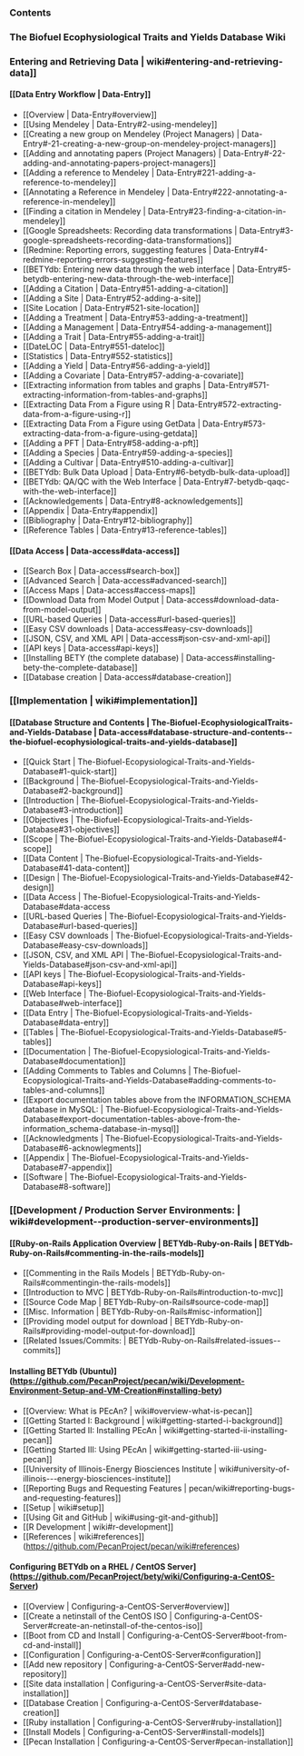 ### Contents


### The Biofuel Ecophysiological Traits and Yields Database Wiki


### Entering and Retrieving Data | wiki#entering-and-retrieving-data]]


#### [[Data Entry Workflow | Data-Entry]]

* [[Overview | Data-Entry#overview]]
* [[Using Mendeley | Data-Entry#2-using-mendeley]]
* [[Creating a new group on Mendeley (Project Managers) | Data-Entry#-21-creating-a-new-group-on-mendeley-project-managers]]
* [[Adding and annotating papers (Project Managers) | Data-Entry#-22-adding-and-annotating-papers-project-managers]]
* [[Adding a reference to Mendeley | Data-Entry#221-adding-a-reference-to-mendeley]]
* [[Annotating a Reference in Mendeley | Data-Entry#222-annotating-a-reference-in-mendeley]]
* [[Finding a citation in Mendeley | Data-Entry#23-finding-a-citation-in-mendeley]]
* [[Google Spreadsheets: Recording data transformations | Data-Entry#3-google-spreadsheets-recording-data-transformations]]
* [[Redmine: Reporting errors, suggesting features | Data-Entry#4-redmine-reporting-errors-suggesting-features]]
* [[BETYdb: Entering new data through the web interface | Data-Entry#5-betydb-entering-new-data-through-the-web-interface]]
* [[Adding a Citation | Data-Entry#51-adding-a-citation]]
* [[Adding a Site | Data-Entry#52-adding-a-site]]
* [[Site Location | Data-Entry#521-site-location]]
* [[Adding a Treatment | Data-Entry#53-adding-a-treatment]]
* [[Adding a Management | Data-Entry#54-adding-a-management]]
* [[Adding a Trait | Data-Entry#55-adding-a-trait]]
* [[DateLOC | Data-Entry#551-dateloc]]
* [[Statistics | Data-Entry#552-statistics]]
* [[Adding a Yield | Data-Entry#56-adding-a-yield]]
* [[Adding a Covariate | Data-Entry#57-adding-a-covariate]]
* [[Extracting information from tables and graphs | Data-Entry#571-extracting-information-from-tables-and-graphs]]
* [[Extracting Data From a Figure using R | Data-Entry#572-extracting-data-from-a-figure-using-r]]
* [[Extracting Data From a Figure using GetData | Data-Entry#573-extracting-data-from-a-figure-using-getdata]]
* [[Adding a PFT | Data-Entry#58-adding-a-pft]]
* [[Adding a Species | Data-Entry#59-adding-a-species]]
* [[Adding a Cultivar | Data-Entry#510-adding-a-cultivar]]
* [[BETYdb: Bulk Data Upload | Data-Entry#6-betydb-bulk-data-upload]]
* [[BETYdb: QA/QC with the Web Interface | Data-Entry#7-betydb-qaqc-with-the-web-interface]]
* [[Acknowledgements | Data-Entry#8-acknowledgements]]
* [[Appendix | Data-Entry#appendix]]
* [[Bibliography | Data-Entry#12-bibliography]]
* [[Reference Tables | Data-Entry#13-reference-tables]]



#### [[Data Access | Data-access#data-access]]

* [[Search Box | Data-access#search-box]]
* [[Advanced Search | Data-access#advanced-search]]
* [[Access Maps | Data-access#access-maps]]
* [[Download Data from Model Output | Data-access#download-data-from-model-output]]
* [[URL-based Queries | Data-access#url-based-queries]]
* [[Easy CSV downloads | Data-access#easy-csv-downloads]]
* [[JSON, CSV, and XML API | Data-access#json-csv-and-xml-api]]
* [[API keys | Data-access#api-keys]]
* [[Installing BETY (the complete database) | Data-access#installing-bety-the-complete-database]]
* [[Database creation | Data-access#database-creation]]



### [[Implementation | wiki#implementation]]



#### [[Database Structure and Contents | The-Biofuel-EcophysiologicalTraits-and-Yields-Database | Data-access#database-structure-and-contents--the-biofuel-ecophysiological-traits-and-yields-database]] 
 * [[Quick Start | The-Biofuel-Ecopysiological-Traits-and-Yields-Database#1-quick-start]]
* [[Background | The-Biofuel-Ecopysiological-Traits-and-Yields-Database#2-background]]
* [[Introduction | The-Biofuel-Ecopysiological-Traits-and-Yields-Database#3-introduction]]
* [[Objectives | The-Biofuel-Ecopysiological-Traits-and-Yields-Database#31-objectives]]
* [[Scope | The-Biofuel-Ecopysiological-Traits-and-Yields-Database#4-scope]]
* [[Data Content | The-Biofuel-Ecopysiological-Traits-and-Yields-Database#41-data-content]]
* [[Design | The-Biofuel-Ecopysiological-Traits-and-Yields-Database#42-design]]
* [[Data Access | The-Biofuel-Ecopysiological-Traits-and-Yields-Database#data-access
* [[URL-based Queries | The-Biofuel-Ecopysiological-Traits-and-Yields-Database#url-based-queries]]
* [[Easy CSV downloads | The-Biofuel-Ecopysiological-Traits-and-Yields-Database#easy-csv-downloads]]
* [[JSON, CSV, and XML API | The-Biofuel-Ecopysiological-Traits-and-Yields-Database#json-csv-and-xml-api]]
* [[API keys | The-Biofuel-Ecopysiological-Traits-and-Yields-Database#api-keys]]
* [[Web Interface | The-Biofuel-Ecopysiological-Traits-and-Yields-Database#web-interface]]
* [[Data Entry | The-Biofuel-Ecopysiological-Traits-and-Yields-Database#data-entry]]
* [[Tables | The-Biofuel-Ecopysiological-Traits-and-Yields-Database#5-tables]]
* [[Documentation | The-Biofuel-Ecopysiological-Traits-and-Yields-Database#documentation]]
* [[Adding Comments to Tables and Columns | The-Biofuel-Ecopysiological-Traits-and-Yields-Database#adding-comments-to-tables-and-columns]]
* [[Export documentation tables above from the INFORMATION_SCHEMA database in MySQL: | The-Biofuel-Ecopysiological-Traits-and-Yields-Database#export-documentation-tables-above-from-the-information_schema-database-in-mysql]]
* [[Acknowledgments | The-Biofuel-Ecopysiological-Traits-and-Yields-Database#6-acknowlegments]]
* [[Appendix | The-Biofuel-Ecopysiological-Traits-and-Yields-Database#7-appendix]]
* [[Software | The-Biofuel-Ecopysiological-Traits-and-Yields-Database#8-software]]

### [[Development / Production Server Environments: | wiki#development--production-server-environments]]



#### [[Ruby-on-Rails Application Overview | BETYdb-Ruby-on-Rails | BETYdb-Ruby-on-Rails#commenting-in-the-rails-models]]
* [[Commenting in the Rails Models | BETYdb-Ruby-on-Rails#commentingin-the-rails-models]]
* [[Introduction to MVC | BETYdb-Ruby-on-Rails#introduction-to-mvc]]
* [[Source Code Map | BETYdb-Ruby-on-Rails#source-code-map]]
* [[Misc. Information | BETYdb-Ruby-on-Rails#misc-information]]
* [[Providing model output for download | BETYdb-Ruby-on-Rails#providing-model-output-for-download]]
* [[Related Issues/Commits: | BETYdb-Ruby-on-Rails#related-issues--commits]]

#### Installing BETYdb (Ubuntu)](https://github.com/PecanProject/pecan/wiki/Development-Environment-Setup-and-VM-Creation#installing-bety)
* [[Overview: What is PEcAn? | wiki#overview-what-is-pecan]]
* [[Getting Started I: Background | wiki#getting-started-i-background]]
* [[Getting Started II: Installing PEcAn | wiki#getting-started-ii-installing-pecan]]
* [[Getting Started III: Using PEcAn | wiki#getting-started-iii-using-pecan]]
* [[University of Illinois-Energy Biosciences Institute | wiki#university-of-illinois---energy-biosciences-institute]]
* [[Reporting Bugs and Requesting Features | pecan/wiki#reporting-bugs-and-requesting-features]]
* [[Setup | wiki#setup]]
* [[Using Git and GitHub | wiki#using-git-and-github]]
* [[R Development | wiki#r-development]]
* [[References | wiki#references]]
(https://github.com/PecanProject/pecan/wiki#references)


#### Configuring BETYdb on a RHEL / CentOS Server](https://github.com/PecanProject/bety/wiki/Configuring-a-CentOS-Server)
* [[Overview | Configuring-a-CentOS-Server#overview]]
* [[Create a netinstall of the CentOS ISO | Configuring-a-CentOS-Server#create-an-netinstall-of-the-centos-iso]]
* [[Boot from CD and Install | Configuring-a-CentOS-Server#boot-from-cd-and-install]]
* [[Configuration | Configuring-a-CentOS-Server#configuration]]
* [[Add new repository | Configuring-a-CentOS-Server#add-new-repository]]
* [[Site data installation | Configuring-a-CentOS-Server#site-data-installation]]
* [[Database Creation | Configuring-a-CentOS-Server#database-creation]]
* [[Ruby installation | Configuring-a-CentOS-Server#ruby-installation]]
* [[Install Models | Configuring-a-CentOS-Server#install-models]]
* [[Pecan Installation | Configuring-a-CentOS-Server#pecan-installation]]


